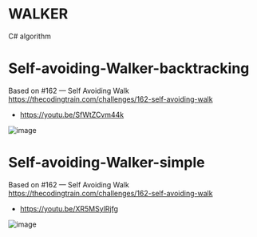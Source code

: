 # WALKER
 C# algorithm

# Self-avoiding-Walker-backtracking

Based on #162 — Self Avoiding Walk  https://thecodingtrain.com/challenges/162-self-avoiding-walk

- https://youtu.be/SfWtZCvm44k

![image](https://github.com/user-attachments/assets/0859e1c6-fb8f-4926-baa2-e2c74d469f58)


# Self-avoiding-Walker-simple

Based on #162 — Self Avoiding Walk  https://thecodingtrain.com/challenges/162-self-avoiding-walk

- https://youtu.be/XR5MSylRjfg

![image](https://github.com/user-attachments/assets/d28a14fa-4015-467b-8c8e-74da3f918948)
